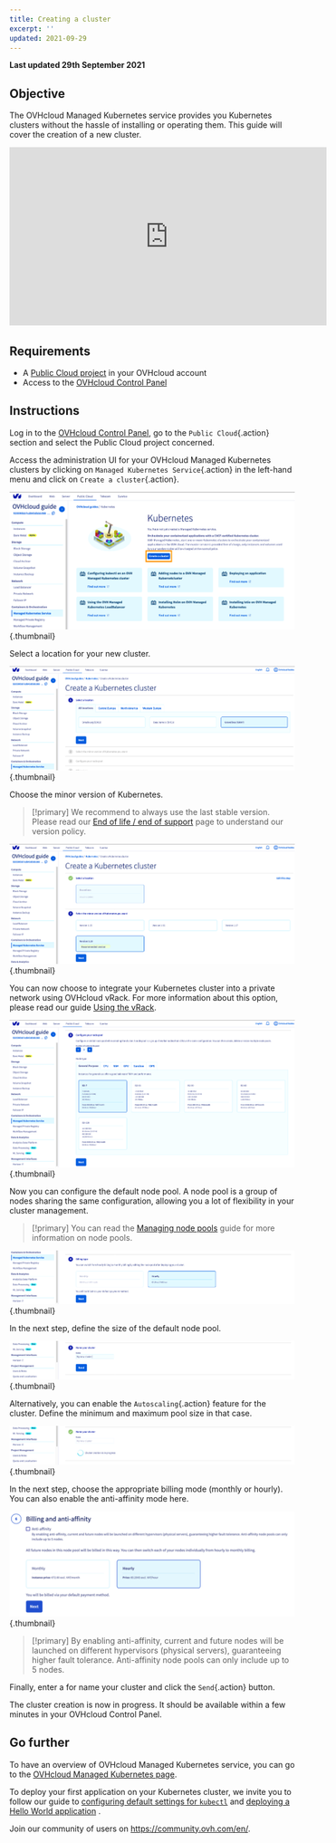 ```yaml
---
title: Creating a cluster
excerpt: ''
updated: 2021-09-29
---
```


**Last updated 29th September 2021**

## Objective

The OVHcloud Managed Kubernetes service provides you Kubernetes clusters without the hassle of installing or operating them. This guide will cover the creation of a new cluster.

<iframe width="560" height="315" src="https://www.youtube-nocookie.com/embed/ApfujBFT82g" title="YouTube video player" frameborder="0" allow="accelerometer; autoplay; clipboard-write; encrypted-media; gyroscope; picture-in-picture" allowfullscreen></iframe>

## Requirements

- A [Public Cloud project](https://www.ovhcloud.com/en-au/public-cloud/) in your OVHcloud account
- Access to the [OVHcloud Control Panel](https://ca.ovh.com/auth/?action=gotomanager&from=https://www.ovh.com.au/&ovhSubsidiary=au)

## Instructions

Log in to the [OVHcloud Control Panel](https://ca.ovh.com/auth/?action=gotomanager&from=https://www.ovh.com.au/&ovhSubsidiary=au), go to the `Public Cloud`{.action} section and select the Public Cloud project concerned.

Access the administration UI for your OVHcloud Managed Kubernetes clusters by clicking on `Managed Kubernetes Service`{.action} in the left-hand menu and click on `Create a cluster`{.action}.

![Create a cluster](images/creating-a-cluster1.png){.thumbnail}

Select a location for your new cluster.

![Select a location](images/creating-a-cluster2.png){.thumbnail}

Choose the minor version of Kubernetes.

> [!primary]
> We recommend to always use the last stable version. 
> Please read our [End of life / end of support](/pages/platform/kubernetes-k8s/eos-eol-policies) page to understand our version policy.
>

![Choose the minor version of Kubernetes](images/creating-a-cluster3.png){.thumbnail}

You can now choose to integrate your Kubernetes cluster into a private network using OVHcloud vRack. For more information about this option, please read our guide [Using the vRack](/pages/platform/kubernetes-k8s/using-vrack).

![Choose a private network for this cluster](images/creating-a-cluster4.png){.thumbnail}

Now you can configure the default node pool. A node pool is a group of nodes sharing the same configuration, allowing you a lot of flexibility in your cluster management. 

> [!primary]
> You can read the [Managing node pools](/pages/platform/kubernetes-k8s/managing-nodes) guide for more information on node pools.
>

![Node pool](images/creating-a-cluster5.png){.thumbnail}

In the next step, define the size of the default node pool.

![Default node pool](images/creating-a-cluster6.png){.thumbnail}

Alternatively, you can enable the `Autoscaling`{.action} feature for the cluster. Define the minimum and maximum pool size in that case.

![Autoscaling](images/creating-a-cluster7.png){.thumbnail}

In the next step, choose the appropriate billing mode (monthly or hourly). You can also enable the anti-affinity mode here. 

![Choose the billing mode](images/creating-a-cluster8.png){.thumbnail}

> [!primary]
> By enabling anti-affinity, current and future nodes will be launched on different hypervisors (physical servers), guaranteeing higher fault tolerance. Anti-affinity node pools can only include up to 5 nodes.
> 

Finally, enter a for name your cluster and click the `Send`{.action} button.

The cluster creation is now in progress. It should be available within a few minutes in your OVHcloud Control Panel.


## Go further

To have an overview of OVHcloud Managed Kubernetes service, you can go to the [OVHcloud Managed Kubernetes page](https://www.ovhcloud.com/en-au/public-cloud/kubernetes/).

To deploy your first application on your Kubernetes cluster, we invite you to follow our guide to [configuring default settings for `kubectl`](../configuring-kubectl/) and [deploying a Hello World application](/pages/platform/kubernetes-k8s/deploying-hello-world) .

Join our community of users on <https://community.ovh.com/en/>.
